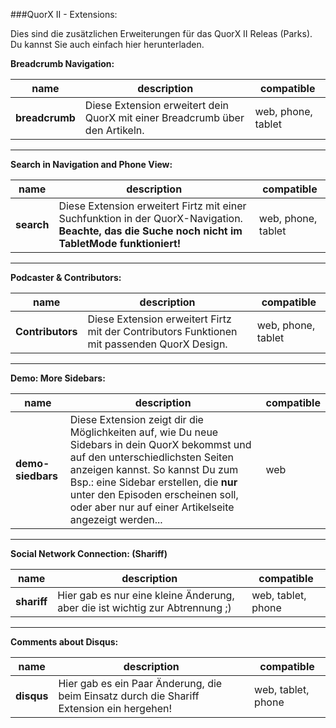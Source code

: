 ###QuorX II - Extensions:

Dies sind die zusätzlichen Erweiterungen für das QuorX II Releas (Parks). Du kannst Sie auch einfach <a herf="https://github.com/McCouman/quorx2.0_documentation/raw/master/ext/Extensions.zip">hier herunterladen</a>.


**Breadcrumb Navigation:**

name | description | compatible
------------ | ------------- | ------------- 
**breadcrumb** | Diese Extension erweitert dein QuorX mit einer Breadcrumb über den Artikeln. | web, phone, tablet


****

**Search in Navigation and Phone View:**

name | description | compatible
------------ | ------------- | ------------- 
**search** | Diese Extension erweitert Firtz mit einer Suchfunktion in der QuorX-Navigation. **Beachte, das die Suche noch nicht im TabletMode funktioniert!** | web, phone, tablet


****


**Podcaster & Contributors:**

name | description | compatible
------------ | ------------- | ------------- 
**Contributors** | Diese Extension erweitert Firtz mit der Contributors Funktionen mit passenden QuorX Design.| web, phone, tablet


****


**Demo: More Sidebars:**

name | description | compatible
------------ | ------------- | ------------- 
**demo-siedbars** | Diese Extension zeigt dir die Möglichkeiten auf, wie Du neue Sidebars in dein QuorX bekommst und auf den unterschiedlichsten Seiten anzeigen kannst. So kannst Du zum Bsp.: eine Sidebar erstellen, die **nur** unter den Episoden erscheinen soll, oder aber nur auf einer Artikelseite angezeigt werden...   | web


****


**Social Network Connection: (Shariff)**

name | description | compatible
------------ | ------------- | ------------- 
**shariff** | Hier gab es nur eine kleine Änderung, aber die ist wichtig zur Abtrennung ;) | web, tablet, phone


****


**Comments about Disqus:**

name | description | compatible
------------ | ------------- | ------------- 
**disqus** | Hier gab es ein Paar Änderung, die beim Einsatz durch die Shariff Extension ein hergehen! | web, tablet, phone


